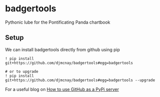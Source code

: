 # badgertools

Pythonic lube for the Pontificating Panda chartbook

## Setup
We can install badgertools directly from github using pip
```
! pip install git+https://github.com/djmcnay/badgertools#egg=badgertools

# or to upgrade
! pip install git+https://github.com/djmcnay/badgertools#egg=badgertools --upgrade
```

For a useful blog on [How to use GitHub as a PyPi server](https://www.freecodecamp.org/news/how-to-use-github-as-a-pypi-server-1c3b0d07db2/)
